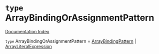 # `type` ArrayBindingOrAssignmentPattern

[Documentation Index](../README.md)

`type` ArrayBindingOrAssignmentPattern = [ArrayBindingPattern](../interface.ArrayBindingPattern/README.md) | [ArrayLiteralExpression](../interface.ArrayLiteralExpression/README.md)